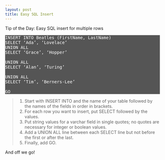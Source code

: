 ```yaml
---
layout: post
title: Easy SQL Insert
---
```


Tip of the Day: Easy SQL insert for multiple rows

<pre style="background: #555; color: #fff">
INSERT INTO Beatles (FirstName, LastName)
SELECT ‘Ada’, ‘Lovelace’
UNION ALL
SELECT ‘Grace’, ‘Hopper’<br>
UNION ALL
SELECT ‘Alan’, ‘Turing’<br>
UNION ALL
SELECT ‘Tim’, ‘Berners-Lee’<br>
GO
</pre>

>1. Start with INSERT INTO and the name of your table followed by the names of the fields in order in brackets.<br> 
>2. For each row you want to insert, put SELECT followed by the values.<br> 
>3. Put string values for a varchar field in single quotes; no quotes are necessary for integer or boolean values.<br>
>4. Add a UNION ALL line between each SELECT line but not before the first or after the last.<br>
>5. Finally, add GO.<br>

And off we go!
